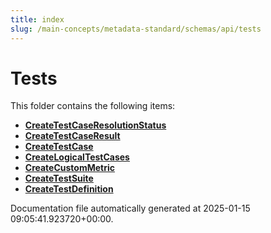 ```yaml
---
title: index
slug: /main-concepts/metadata-standard/schemas/api/tests
---
```


# Tests

This folder contains the following items:

- [**CreateTestCaseResolutionStatus**](/main-concepts/metadata-standard/schemas/api/tests/createtestcaseresolutionstatus)
- [**CreateTestCaseResult**](/main-concepts/metadata-standard/schemas/api/tests/createtestcaseresult)
- [**CreateTestCase**](/main-concepts/metadata-standard/schemas/api/tests/createtestcase)
- [**CreateLogicalTestCases**](/main-concepts/metadata-standard/schemas/api/tests/createlogicaltestcases)
- [**CreateCustomMetric**](/main-concepts/metadata-standard/schemas/api/tests/createcustommetric)
- [**CreateTestSuite**](/main-concepts/metadata-standard/schemas/api/tests/createtestsuite)
- [**CreateTestDefinition**](/main-concepts/metadata-standard/schemas/api/tests/createtestdefinition)


Documentation file automatically generated at 2025-01-15 09:05:41.923720+00:00.
